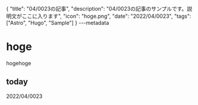 {
  "title": "04/0023の記事",
  "description": "04/0023の記事のサンプルです。説明文がここに入ります",
  "icon": "hoge.png",
  "date": "2022/04/0023",
  "tags": ["Astro", "Hugo", "Sample"]
}
---metadata

# hoge
hogehoge

## today
2022/04/0023